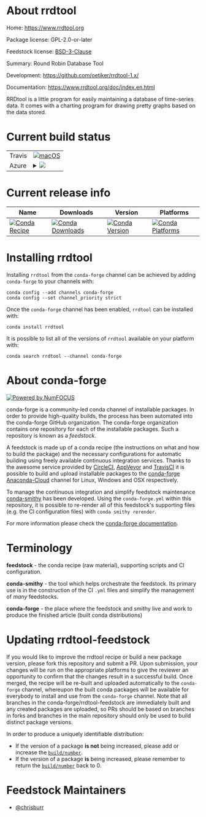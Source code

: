 About rrdtool
=============

Home: https://www.rrdtool.org

Package license: GPL-2.0-or-later

Feedstock license: [BSD-3-Clause](https://github.com/conda-forge/rrdtool-feedstock/blob/main/LICENSE.txt)

Summary: Round Robin Database Tool

Development: https://github.com/oetiker/rrdtool-1.x/

Documentation: https://www.rrdtool.org/doc/index.en.html

RRDtool is a little program for easily maintaining a database of
time-series data. It comes with a charting program for drawing
pretty graphs based on the data stored.


Current build status
====================


<table><tr>
    <td>Travis</td>
    <td>
      <a href="https://travis-ci.com/conda-forge/rrdtool-feedstock">
        <img alt="macOS" src="https://img.shields.io/travis/com/conda-forge/rrdtool-feedstock/main.svg?label=macOS">
      </a>
    </td>
  </tr>
    
  <tr>
    <td>Azure</td>
    <td>
      <details>
        <summary>
          <a href="https://dev.azure.com/conda-forge/feedstock-builds/_build/latest?definitionId=10587&branchName=main">
            <img src="https://dev.azure.com/conda-forge/feedstock-builds/_apis/build/status/rrdtool-feedstock?branchName=main">
          </a>
        </summary>
        <table>
          <thead><tr><th>Variant</th><th>Status</th></tr></thead>
          <tbody><tr>
              <td>linux_64</td>
              <td>
                <a href="https://dev.azure.com/conda-forge/feedstock-builds/_build/latest?definitionId=10587&branchName=main">
                  <img src="https://dev.azure.com/conda-forge/feedstock-builds/_apis/build/status/rrdtool-feedstock?branchName=main&jobName=linux&configuration=linux_64_" alt="variant">
                </a>
              </td>
            </tr><tr>
              <td>linux_aarch64</td>
              <td>
                <a href="https://dev.azure.com/conda-forge/feedstock-builds/_build/latest?definitionId=10587&branchName=main">
                  <img src="https://dev.azure.com/conda-forge/feedstock-builds/_apis/build/status/rrdtool-feedstock?branchName=main&jobName=linux&configuration=linux_aarch64_" alt="variant">
                </a>
              </td>
            </tr><tr>
              <td>linux_ppc64le</td>
              <td>
                <a href="https://dev.azure.com/conda-forge/feedstock-builds/_build/latest?definitionId=10587&branchName=main">
                  <img src="https://dev.azure.com/conda-forge/feedstock-builds/_apis/build/status/rrdtool-feedstock?branchName=main&jobName=linux&configuration=linux_ppc64le_" alt="variant">
                </a>
              </td>
            </tr><tr>
              <td>osx_64</td>
              <td>
                <a href="https://dev.azure.com/conda-forge/feedstock-builds/_build/latest?definitionId=10587&branchName=main">
                  <img src="https://dev.azure.com/conda-forge/feedstock-builds/_apis/build/status/rrdtool-feedstock?branchName=main&jobName=osx&configuration=osx_64_" alt="variant">
                </a>
              </td>
            </tr><tr>
              <td>osx_arm64</td>
              <td>
                <a href="https://dev.azure.com/conda-forge/feedstock-builds/_build/latest?definitionId=10587&branchName=main">
                  <img src="https://dev.azure.com/conda-forge/feedstock-builds/_apis/build/status/rrdtool-feedstock?branchName=main&jobName=osx&configuration=osx_arm64_" alt="variant">
                </a>
              </td>
            </tr>
          </tbody>
        </table>
      </details>
    </td>
  </tr>
</table>

Current release info
====================

| Name | Downloads | Version | Platforms |
| --- | --- | --- | --- |
| [![Conda Recipe](https://img.shields.io/badge/recipe-rrdtool-green.svg)](https://anaconda.org/conda-forge/rrdtool) | [![Conda Downloads](https://img.shields.io/conda/dn/conda-forge/rrdtool.svg)](https://anaconda.org/conda-forge/rrdtool) | [![Conda Version](https://img.shields.io/conda/vn/conda-forge/rrdtool.svg)](https://anaconda.org/conda-forge/rrdtool) | [![Conda Platforms](https://img.shields.io/conda/pn/conda-forge/rrdtool.svg)](https://anaconda.org/conda-forge/rrdtool) |

Installing rrdtool
==================

Installing `rrdtool` from the `conda-forge` channel can be achieved by adding `conda-forge` to your channels with:

```
conda config --add channels conda-forge
conda config --set channel_priority strict
```

Once the `conda-forge` channel has been enabled, `rrdtool` can be installed with:

```
conda install rrdtool
```

It is possible to list all of the versions of `rrdtool` available on your platform with:

```
conda search rrdtool --channel conda-forge
```


About conda-forge
=================

[![Powered by
NumFOCUS](https://img.shields.io/badge/powered%20by-NumFOCUS-orange.svg?style=flat&colorA=E1523D&colorB=007D8A)](https://numfocus.org)

conda-forge is a community-led conda channel of installable packages.
In order to provide high-quality builds, the process has been automated into the
conda-forge GitHub organization. The conda-forge organization contains one repository
for each of the installable packages. Such a repository is known as a *feedstock*.

A feedstock is made up of a conda recipe (the instructions on what and how to build
the package) and the necessary configurations for automatic building using freely
available continuous integration services. Thanks to the awesome service provided by
[CircleCI](https://circleci.com/), [AppVeyor](https://www.appveyor.com/)
and [TravisCI](https://travis-ci.com/) it is possible to build and upload installable
packages to the [conda-forge](https://anaconda.org/conda-forge)
[Anaconda-Cloud](https://anaconda.org/) channel for Linux, Windows and OSX respectively.

To manage the continuous integration and simplify feedstock maintenance
[conda-smithy](https://github.com/conda-forge/conda-smithy) has been developed.
Using the ``conda-forge.yml`` within this repository, it is possible to re-render all of
this feedstock's supporting files (e.g. the CI configuration files) with ``conda smithy rerender``.

For more information please check the [conda-forge documentation](https://conda-forge.org/docs/).

Terminology
===========

**feedstock** - the conda recipe (raw material), supporting scripts and CI configuration.

**conda-smithy** - the tool which helps orchestrate the feedstock.
                   Its primary use is in the construction of the CI ``.yml`` files
                   and simplify the management of *many* feedstocks.

**conda-forge** - the place where the feedstock and smithy live and work to
                  produce the finished article (built conda distributions)


Updating rrdtool-feedstock
==========================

If you would like to improve the rrdtool recipe or build a new
package version, please fork this repository and submit a PR. Upon submission,
your changes will be run on the appropriate platforms to give the reviewer an
opportunity to confirm that the changes result in a successful build. Once
merged, the recipe will be re-built and uploaded automatically to the
`conda-forge` channel, whereupon the built conda packages will be available for
everybody to install and use from the `conda-forge` channel.
Note that all branches in the conda-forge/rrdtool-feedstock are
immediately built and any created packages are uploaded, so PRs should be based
on branches in forks and branches in the main repository should only be used to
build distinct package versions.

In order to produce a uniquely identifiable distribution:
 * If the version of a package **is not** being increased, please add or increase
   the [``build/number``](https://docs.conda.io/projects/conda-build/en/latest/resources/define-metadata.html#build-number-and-string).
 * If the version of a package **is** being increased, please remember to return
   the [``build/number``](https://docs.conda.io/projects/conda-build/en/latest/resources/define-metadata.html#build-number-and-string)
   back to 0.

Feedstock Maintainers
=====================

* [@chrisburr](https://github.com/chrisburr/)

